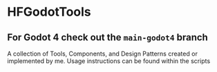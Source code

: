 # HFGodotTools
## **For Godot 4 check out the `main-godot4` branch**
A collection of Tools, Components, and Design Patterns created or implemented by me.
Usage instructions can be found within the scripts
